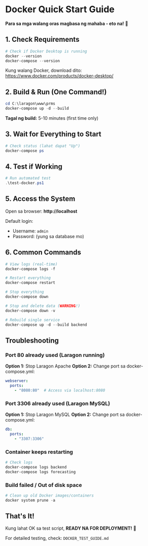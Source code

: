 # Docker Quick Start Guide

**Para sa mga walang oras magbasa ng mahaba - eto na!** 🚀

## 1. Check Requirements

```powershell
# Check if Docker Desktop is running
docker --version
docker-compose --version
```

Kung walang Docker, download dito: https://www.docker.com/products/docker-desktop/

## 2. Build & Run (One Command!)

```powershell
cd C:\laragon\www\prms
docker-compose up -d --build
```

**Tagal ng build:** 5-10 minutes (first time only)

## 3. Wait for Everything to Start

```powershell
# Check status (lahat dapat "Up")
docker-compose ps
```

## 4. Test if Working

```powershell
# Run automated test
.\test-docker.ps1
```

## 5. Access the System

Open sa browser: **http://localhost**

Default login:
- Username: `admin`
- Password: (yung sa database mo)

## 6. Common Commands

```powershell
# View logs (real-time)
docker-compose logs -f

# Restart everything
docker-compose restart

# Stop everything
docker-compose down

# Stop and delete data (WARNING!)
docker-compose down -v

# Rebuild single service
docker-compose up -d --build backend
```

## Troubleshooting

### Port 80 already used (Laragon running)
**Option 1:** Stop Laragon Apache
**Option 2:** Change port sa docker-compose.yml:
```yaml
webserver:
  ports:
    - "8080:80"  # Access via localhost:8080
```

### Port 3306 already used (Laragon MySQL)
**Option 1:** Stop Laragon MySQL
**Option 2:** Change port sa docker-compose.yml:
```yaml
db:
  ports:
    - "3307:3306"
```

### Container keeps restarting
```powershell
# Check logs
docker-compose logs backend
docker-compose logs forecasting
```

### Build failed / Out of disk space
```powershell
# Clean up old Docker images/containers
docker system prune -a
```

## That's It!

Kung lahat OK sa test script, **READY NA FOR DEPLOYMENT!** 🎉

For detailed testing, check: `DOCKER_TEST_GUIDE.md`

